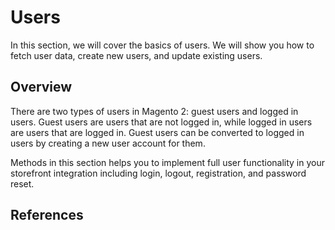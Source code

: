 # Users

In this section, we will cover the basics of users. We will show you how to fetch user data, create new users, and update existing users.

## Overview

There are two types of users in Magento 2: guest users and logged in users. Guest users are users that are not logged in, while logged in users are users that are logged in. Guest users can be converted to logged in users by creating a new user account for them.

Methods in this section helps you to implement full user functionality in your storefront integration including login, logout, registration, and password reset.

## References
<!-- | Method                                                                           | Description                        |
|----------------------------------------------------------------------------------|------------------------------------|
| [customer](../reference/api/magento-sdk.customer.md)                             | Method to fetch customer data      |
| [createCustomer](../reference/api/magento-sdk.createCustomer.md)                 | Method to create new customer      |
| [updateCustomer](../reference/api/magento-sdk.updateCustomer.md)                 | Method to update customer          |
| [changeCustomerPassword](../reference/api/magento-sdk.changeCustomerPassword.md) | Method to change customer password |
| [createCustomerAddress](../reference/api/magento-sdk.createCustomerAddress.md)  | Method to create customer address  |

 -->


